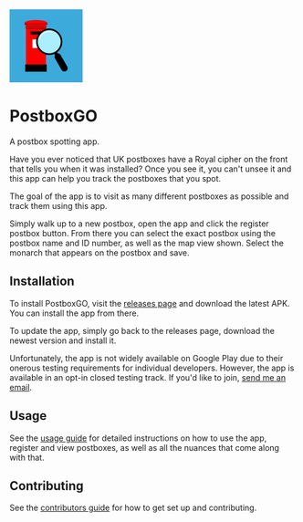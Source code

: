 <img height="128" src="./app/src/main/ic_launcher-playstore.png" width="128" alt="PostboxGO Logo" />

# PostboxGO

A postbox spotting app.

Have you ever noticed that UK postboxes have a Royal cipher on the front that tells you when it was installed?
Once you see it, you can't unsee it and this app can help you track the postboxes that you spot.

The goal of the app is to visit as many different postboxes as possible and track them using this app.

Simply walk up to a new postbox, open the app and click the register postbox button. From there you
can select the exact postbox using the postbox name and ID number, as well as the map view shown.
Select the monarch that appears on the postbox and save.

## Installation

To install PostboxGO, visit the [releases page](https://github.com/Crozzers/PostboxGO/releases) and
download the latest APK. You can install the app from there.

To update the app, simply go back to the releases page, download the newest version and install it.

Unfortunately, the app is not widely available on Google Play due to their onerous testing
requirements for individual developers. However, the app is available in an opt-in closed testing
track. If you'd like to join, [send me an email](mailto:captaincrozzers@gmail.com).

## Usage

See the [usage guide](docs/usage.md) for detailed instructions on how to use the app, register and
view postboxes, as well as all the nuances that come along with that.

## Contributing

See the [contributors guide](CONTRIBUTORS.md) for how to get set up and contributing.